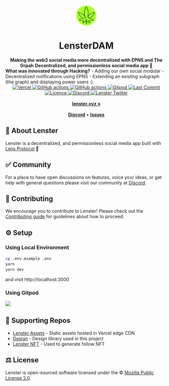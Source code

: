 <div align="center">
    <img src="public/logo.svg" height="70" alt="Lenster Logo">
    <h1>LensterDAM</h1>
    <strong>Making the web3 social media more decentralized with EPNS and The Grpah</strong>
    <strong>Decentralized, and permissionless social media app 🌿</strong>
</div>
<b>What was innovated through Hacking?</b>
- Adding our own social modular
- Decentralized notifications using EPNS
- Extending an existing subgraph (the graph) and displaying power users :)
<br>
<div align="center">
    <a href="https://vercel.com/lenster?utm_source=Lenster&utm_campaign=oss">
        <img src="https://therealsujitk-vercel-badge.vercel.app/?app=lenster" alt="Vercel">
    </a>
    <a href="https://github.com/lensterxyz/lenster/actions/workflows/ci.yml">
        <img src="https://github.com/lensterxyz/lenster/actions/workflows/ci.yml/badge.svg" alt="GitHub actions">
    </a>
    <a href="https://deepsource.io/gl/lenster/lenster">
        <img src="https://deepsource.io/gl/lenster/lenster.svg/?label=active+issues&show_trend=true" alt="GitHub actions">
    </a>
    <a href="https://gitpod.io/#https://gitlab.com/lenster/lenster/-/tree/main">
        <img src="https://img.shields.io/badge/setup-automated-blue?logo=gitpod" alt="Gitpod">
    </a>
    <a href="https://gitlab.com/lenster/lenster/-/commits/main">
        <img src="https://badgen.net/gitlab/last-commit/lenster/lenster" alt="Last Commit">
    </a>
    <a href="https://gitlab.com/lenster/lenster/-/blob/main/LICENSE">
        <img src="https://badgen.net/gitlab/license/lenster/lenster" alt="Licence">
    </a>
    <a href="https://discord.gg/B8eKhSSUwX">
        <img src="https://img.shields.io/discord/953679040722665512.svg?label=&logo=discord&logoColor=ffffff&color=7389D8&labelColor=6A7EC2" alt="Discord">
    </a>
    <a href="https://twitter.com/lensterxyz">
        <img src="https://img.shields.io/twitter/follow/lensterxyz?label=lensterxyz&style=flat&logo=twitter&color=1DA1F2" alt="Lenster Twitter">
    </a>
</div>
<div align="center">
    <br>
    <a href="https://lenster.xyz"><b>lenster.xyz »</b></a>
    <br><br>
    <a href="https://discord.gg/B8eKhSSUwX"><b>Discord</b></a>
    •
    <a href="https://gitlab.com/lenster/lenster/-/issues/new"><b>Issues</b></a>
</div>

## 🌿 About Lenster

Lenster is a decentralized, and permissionless social media app built with [Lens Protocol](http://lens.dev/) 🌿

## ✅ Community

For a place to have open discussions on features, voice your ideas, or get help with general questions please visit our community at [Discord](https://discord.gg/B8eKhSSUwX).

## 🤝 Contributing

We encourage you to contribute to Lenster! Please check out the [Contributing guide](CONTRIBUTING.md) for guidelines about how to proceed.

## ⚙️ Setup

### Using Local Environment

```sh
cp .env.example .env
yarn
yarn dev
```

and visit http://localhost:3000

### Using Gitpod

[<img src="https://gitpod.io/button/open-in-gitpod.svg" height="40">](https://gitpod.io/#https://gitlab.com/lenster/lenster)

## 🤝 Supporting Repos

- [Lenster Assets](https://gitlab.com/lenster/assets) - Static assets hosted in Vercel edge CDN
- [Design](https://gitlab.com/yo/design) - Design library used in this project
- [Lenster NFT](https://gitlab.com/lenster/nft) - Used to generate follow NFT

## ⚖️ License

Lenster is open-sourced software licensed under the © [Mozilla Public License 2.0](LICENSE).
